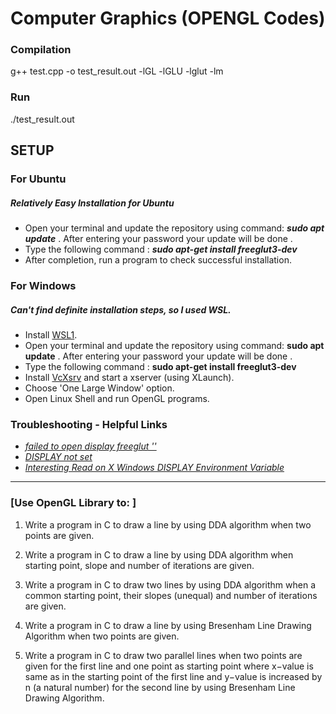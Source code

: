 # Computer Graphics (OPENGL Codes)

### Compilation
g++ test.cpp -o test_result.out -lGL -lGLU -lglut -lm

### Run 
./test_result.out


## SETUP
### For Ubuntu
##### Relatively Easy Installation for Ubuntu

* Open your terminal and update the repository using command: _**sudo apt update**_ . 
  After entering your password your update will be done .
* Type the following command : _**sudo apt-get install freeglut3-dev**_
* After completion, run a program to check successful installation.

### For Windows
##### Can't find definite installation steps, so I used WSL.

* Install [WSL1](https://docs.microsoft.com/en-us/windows/wsl/install).
* Open your terminal and update the repository using command: **sudo apt update** .
  After entering your password your update will be done .
* Type the following command : **sudo apt-get install freeglut3-dev**
* Install [VcXsrv](https://sourceforge.net/projects/vcxsrv/) and start a xserver (using XLaunch).
* Choose 'One Large Window' option. 
* Open Linux Shell and run OpenGL programs.

### Troubleshooting - Helpful Links
* [_failed to open display freeglut ''_](https://github.com/microsoft/WSL/issues/4106) 
* [_DISPLAY not set_](https://askubuntu.com/questions/432255/what-is-the-display-environment-variable)
* [*Interesting Read on X Windows DISPLAY Environment Variable*](https://superuser.com/questions/368530/understanding-x-windows-display-environment-variable-when-tunnelling)

--------------------------------------------------------------------------------

### [Use OpenGL Library to: ]

1. Write a program in C to draw a line by using DDA algorithm when two points are given.

2. Write a program in C to draw a line by using DDA algorithm when starting point, slope and number of iterations are given.

3. Write a program in C to draw two lines by using DDA algorithm when a common starting point, their slopes (unequal) and number of iterations are given.

4. Write a program in C to draw a line by using Bresenham Line Drawing Algorithm when two points are given.

5. Write a program in C to draw two parallel lines when two points are given for the first line and one point as starting point where x−value is same as in the starting point of the first line and y−value is increased by n (a natural number) for the second line by using Bresenham Line Drawing Algorithm.
